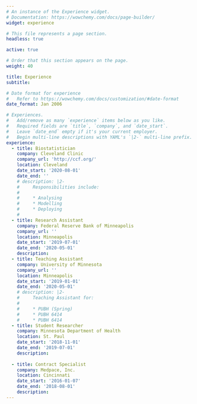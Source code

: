 ```yaml
---
# An instance of the Experience widget.
# Documentation: https://wowchemy.com/docs/page-builder/
widget: experience

# This file represents a page section.
headless: true

active: true

# Order that this section appears on the page.
weight: 40

title: Experience
subtitle:

# Date format for experience
#   Refer to https://wowchemy.com/docs/customization/#date-format
date_format: Jan 2006

# Experiences.
#   Add/remove as many `experience` items below as you like.
#   Required fields are `title`, `company`, and `date_start`.
#   Leave `date_end` empty if it's your current employer.
#   Begin multi-line descriptions with YAML's `|2-` multi-line prefix.
experience:
  - title: Biostatistician
    company: Cleveland Clinic
    company_url: 'http://ccf.org/'
    location: Cleveland
    date_start: '2020-08-01'
    date_end: ''
    # description: |2-
    #     Responsibilities include:
    #     
    #     * Analysing
    #     * Modelling
    #     * Deploying
    #     
  - title: Research Assistant
    company: Federal Reserve Bank of Minneapolis
    company_url: ''
    location: Minneapolis
    date_start: '2019-07-01'
    date_end: '2020-05-01'
    description: 
  - title: Teaching Assistant
    company: University of Minnesota
    company_url: ''
    location: Minneapolis
    date_start: '2019-01-01'
    date_end: '2020-05-01'
    # description: |2-
    #     Teaching Assistant for:
    #     
    #     * PUBH (Spring)
    #     * PUBH 6414
    #     * PUBH 6414
  - title: Student Researcher
    company: Minnesota Department of Health
    location: St. Paul
    date_start: '2018-11-01'
    date_end: '2019-07-01'
    description:
    
  - title: Contract Specialist
    company: Medpace, Inc.
    location: Cincinnati
    date_start: '2016-01-07'
    date_end: '2018-08-01'
    description:
---
```

